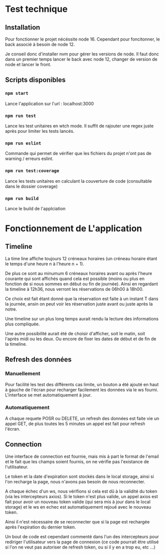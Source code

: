 # Test technique

## Installation

Pour fonctionner le projet nécéssite node 16.
Cependant pour foncitonner, le back associé à besoin de node 12.

Je conseil donc d'installer nvm pour gérer les versions de node.
Il faut donc dans un premier temps lancer le back avec node 12, changer de version de node et lancer le front.

## Scripts disponibles

### `npm start`

Lance l'application sur l'url : localhost:3000

### `npm run test`

Lance les test unitaires en wtch mode. Il suffit de rajouter une regex juste après pour limiter les tests lancés.

### `npm run eslint`

Commande qui permet de vérifier que les fichiers du projet n'ont pas de warning / erreurs eslint.

### `npm run test:coverage`

Lance les tests unitaires en calculant la couverture de code (consultable dans le dossier coverage)

### `npm run build`

Lance le build de l'applciation

# Fonctionnement de L'application

## Timeline

La time line affiche toujours 12 créneaux horaires (un créneau horaire étant le temps d'une heure n à l'heure n + 1).

De plus ce sont au minumum 6 créneaux horaires avant ou après l'heure courante qui sont affichés quand cela est possible (moins ou plus en fonction de si nous sommes en début ou fin de journée). Ainsi en regardant la timeline à 12h36, nous verront les réservations de 06h00 à 18h00.

Ce choix est fait étant donné que la réservation est faite à un instant T dans la journée, ansin on peut voir les réservation juste avant ou juste après la notre.

Une timeline sur un plus long temps aurait rendu la lecture des informations plus compliquée.

Une autre possibilité aurait été de choisir d'afficher, soit le matin, soit l'après midi ou les deux. Ou encore de fixer les dates de début et de fin de la timeline.

## Refresh des données

### Manuellement

Pour facilité les test des différents cas limite, un bouton a été ajouté en haut à gauche de l'écran pour recharger facilement les données via le ws fourni. L'interface se met automatiquement à jour.

### Automatiquement

A chaque requete POSR ou DELETE, un refresh des données est faite vie un appel GET, de plus toutes les 5 minutes un appel est fait pour refresh l'écran.

## Connection

Une interface de connection est fournie, mais mis à part le format de l'email et le fait que les champs soient fournis, on ne vérifie pas l'existance de l'utilisateur.

Le token et la date d'expiration sont stockés dans le local storage, ainsi si l'on recharge la page, nous n'avons pas besoin de nous reconnecter.

A chaque échec d'un ws, nous vérifions si cela est dû à la validité du token (via les intercepteurs axios). Si le token n'est plus valide, un appel axios est fait pour avoir un nouveau token valide (qui sera mis à jour dans le local storage) et le ws en echec est automatiquement rejoué avec le nouveau token.

Ainsi il n'est nécessaire de se reconnecter que si la page est rechargée après l'expiration du dernier token.

Un bout de code est cependant commenté dans l'un des intercepteurs pour rediriger l'utilisateur vers la page de connexion (ce code pourrait être utilisé si l'on ne veut pas autoriser de refresh token, ou si il y en a trop eu, etc ...)